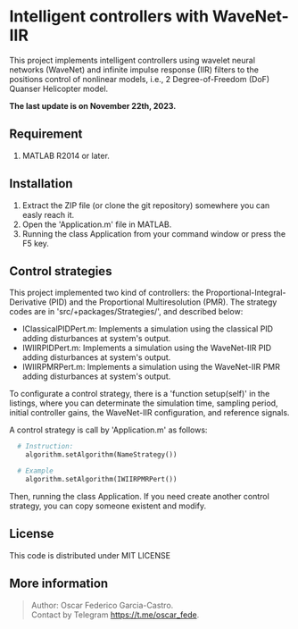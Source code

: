 # Intelligent controllers with WaveNet-IIR

This project implements intelligent controllers using wavelet neural networks (WaveNet) and infinite impulse response (IIR) filters to the positions control of nonlinear models, i.e., 2 Degree-of-Freedom (DoF) Quanser Helicopter model.

**The last update is on November 22th, 2023.**

## Requirement
1. MATLAB R2014 or later.

## Installation
1. Extract the ZIP file (or clone the git repository) somewhere you can easly reach it.
2. Open the 'Application.m' file in MATLAB.
3. Running the class Application from your command window or press the F5 key.

## Control strategies
This project implemented two kind of controllers: the Proportional-Integral-Derivative (PID) and the Proportional Multiresolution (PMR). The strategy codes are in 'src/+packages/Strategies/', and described below:

- IClassicalPIDPert.m: Implements a simulation using the classical PID adding disturbances at system's output.
- IWIIRPIDPert.m: Implements a simulation using the WaveNet-IIR PID adding disturbances at system's output.
- IWIIRPMRPert.m: Implements a simulation using the WaveNet-IIR PMR adding disturbances at system's output.

To configurate a control strategy, there is a 'function setup(self)' in the listings, where you can determinate the simulation time, sampling period, initial controller gains, the WaveNet-IIR configuration, and reference signals.

A control strategy is call by 'Application.m' as follows: 
```python
  # Instruction:
    algorithm.setAlgorithm(NameStrategy())

  # Example
    algorithm.setAlgorithm(IWIIRPMRPert()) 
```

Then, running the class Application. If you need create another control strategy, you can copy someone existent and modify.

## License
This code is distributed under MIT LICENSE

## More information
> Author: Oscar Federico Garcia-Castro. \
> Contact by Telegram <https://t.me/oscar_fede>.
